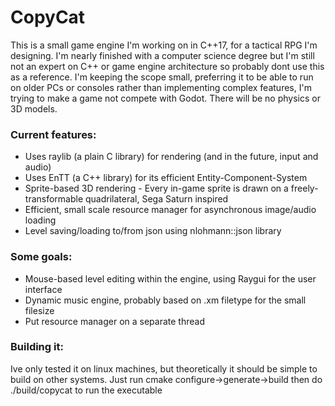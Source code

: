 # CopyCat
This is a small game engine I'm working on in C++17, for a tactical RPG I'm designing. I'm nearly finished with a computer science degree but I'm still not an expert on C++ or game engine architecture so probably dont use this as a reference. I'm keeping the scope small, preferring it to be able to run on older PCs or consoles rather than implementing complex features, I'm trying to make a game not compete with Godot. There will be no physics or 3D models.

### Current features:
* Uses raylib (a plain C library) for rendering (and in the future, input and audio)
* Uses EnTT (a C++ library) for its efficient Entity-Component-System
* Sprite-based 3D rendering - Every in-game sprite is drawn on a freely-transformable quadrilateral, Sega Saturn inspired
* Efficient, small scale resource manager for asynchronous image/audio loading
* Level saving/loading to/from json using nlohmann::json library

### Some goals:
* Mouse-based level editing within the engine, using Raygui for the user interface
* Dynamic music engine, probably based on .xm filetype for the small filesize
* Put resource manager on a separate thread

### Building it:
Ive only tested it on linux machines, but theoretically it should be simple to build on other systems. Just run cmake configure->generate->build then do ./build/copycat to run the executable
